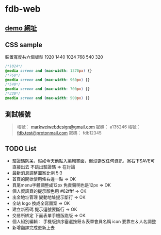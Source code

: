 # fdb-web

## [demo 網址](https://livepower0815.github.io/fdb-web/dist/)

## CSS sample
裝置寬度共六個版型 1920 1440 1024 768 540 320

``` css
/*1024*/ 
@media screen and (max-width: 1370px) {}
/*768*/
@media screen and (max-width: 960px) {}
/*540*/
@media screen and (max-width: 700px) {}
/*320*/
@media screen and (max-width: 500px) {}
```

## 測試帳號
> 帳號： markweiwebdesign@gmail.com
> 密碼： a135246
> 帳號： fdb.test@protonmail.com
> 密碼： fdb12345

## TODO List
- 驗證碼防呆，假如今天他點入編輯畫面，但沒更改任何資訊，案右下SAVE可直接出去 不跳出驗證碼 => 在討論
- 最新消息調整圖案比例 5:3
- 首頁的開始使用條右邊一點 => OK
- 頁尾menu字體調整成12px 免責聲明也是12px => OK
- 個人資訊頁的提示顏色用 #62ffff => OK
- 出金地址管理 變動地址提示斷行 => OK
- 全站 logo 換成全寫圖案 => OK
- 建立新密碼 提示逗號要斷行 => OK
- 交易所綁定 下面表單手機版跑版 => OK
- 個人組別編輯： 手機版排序塞選按鈕＆表單會員名稱 icon 要靠左＆人名調整
- 新增翻譯完成更新上去
